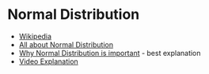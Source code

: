 # Normal Distribution

- [Wikipedia](https://en.wikipedia.org/wiki/Normal_distribution)
- [All about Normal Distribution](https://www.analyticsvidhya.com/blog/2020/04/statistics-data-science-normal-distribution/)
- [Why Normal Distribution is important](https://medium.com/fintechexplained/ever-wondered-why-normal-distribution-is-so-important-110a482abee3) - best explanation
- [Video Explanation](https://www.youtube.com/watch?v=UQOTNkq0X48)